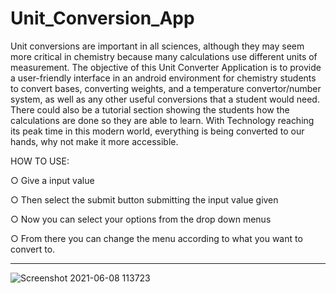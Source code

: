 
# Unit_Conversion_App
Unit conversions are important in all sciences, although they may seem more critical in
chemistry because many calculations use different units of measurement. The objective of this Unit
Converter Application is to provide a user-friendly interface in an android environment for chemistry
students to convert bases, converting weights, and a temperature convertor/number system, as well as
any other useful conversions that a student would need. There could also be a tutorial section showing
the students how the calculations are done so they are able to learn. With Technology reaching its peak
time in this modern world, everything is being converted to our hands, why not make it more accessible.

HOW TO USE: 

○	Give a input value

○	Then select the submit button submitting the input value given

○	Now you can select your options from the drop down menus

○	From there you can change the menu according to what you want to convert to. 


-----------------------------------------------------------------------------------------------------------------------------------------------------------------------------------

![Screenshot 2021-06-08 113723](https://user-images.githubusercontent.com/70611669/121215689-3a891a00-c84e-11eb-97d4-54690ddefedf.png)
